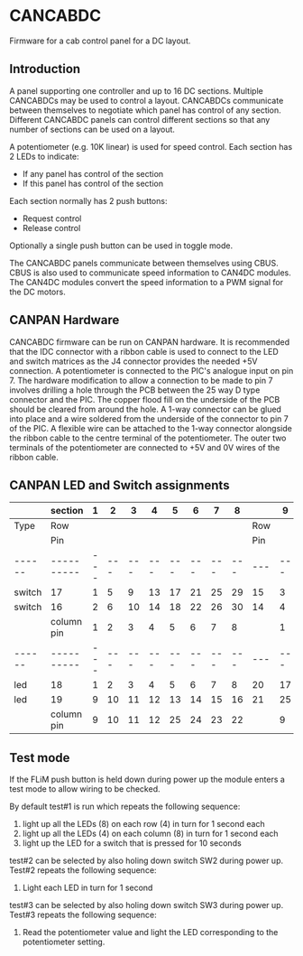 # CANCABDC
Firmware for a cab control panel for a DC layout.

## Introduction

A panel supporting one controller and up to 16 DC sections. 
Multiple CANCABDCs may be used to control a layout. 
CANCABDCs communicate between themselves to negotiate which panel 
has control of any section. Different CANCABDC panels can control 
different sections so that any number of sections can be used on a layout.

A potentiometer (e.g. 10K linear) is used for speed control. Each section has 2 LEDs to indicate:

* If any panel has control of the section
* If this panel has control of the section

Each section normally has 2 push buttons:

* Request control
* Release control

Optionally a single push button can be used in toggle mode.

The CANCABDC panels communicate between themselves using CBUS. CBUS is also used to 
communicate speed information to CAN4DC modules. The CAN4DC modules convert the 
speed information to a PWM signal for the DC motors.

## CANPAN Hardware

CANCABDC firmware can be run on CANPAN hardware. It is recommended that the IDC connector with
a ribbon cable is used to connect to the LED and switch matrices as the J4 connector provides
the needed +5V connection. 
A potentiometer is connected to the PIC's analogue input on pin 7. 
The hardware modification to allow a connection to be made to pin 7 involves drilling a hole 
through the PCB between the 25 way D type connector and the PIC. The copper flood fill on the
underside of the PCB should be cleared from around the hole. A 1-way connector can be glued
into place and a wire soldered from the underside of the connector to pin 7 of the PIC.
A flexible wire can be attached to the 1-way connector alongside the ribbon cable to the 
centre terminal of the potentiometer. The outer two terminals of the potentiometer are connected
to +5V and 0V wires of the ribbon cable.


## CANPAN LED and Switch assignments


|      |section   | 1 | 2 | 3 | 4 | 5 | 6 | 7 | 8 |   | 9 | 10| 11| 12| 13| 14| 15| 16|
|------|----------|---|---|---|---|---|---|---|---|---|---|---|---|---|---|---|---|---|
|Type  |Row       |   |   |   |   |   |   |   |   |Row|   |   |   |   |   |   |   |   |
|      |Pin       |   |   |   |   |   |   |   |   |Pin|   |   |   |   |   |   |   |   |
|------|----------|---|---|---|---|---|---|---|---|---|---|---|---|---|---|---|---|---|
|switch|17        | 1 | 5 | 9 | 13| 17| 21| 25| 29| 15| 3 | 7 | 11| 15| 19| 23| 27| 31|
|switch|16        | 2 | 6 | 10| 14| 18| 22| 26| 30| 14| 4 | 8 | 12| 16| 20| 24| 28| 32|
|      |column pin| 1 | 2 | 3 | 4 | 5 | 6 | 7 | 8 |   | 1 | 2 | 3 | 4 | 5 | 6 | 7 | 8 |
|------|----------|---|---|---|---|---|---|---|---|---|---|---|---|---|---|---|---|---|
|led   |18        | 1 | 2 | 3 | 4 | 5 | 6 | 7 | 8 | 20| 17| 18| 19| 20| 21| 22| 23| 24|
|led   |19        | 9 | 10| 11| 12| 13| 14| 15| 16| 21| 25| 26| 27| 28| 29| 30| 31| 32|
|      |column pin| 9 | 10| 11| 12| 25| 24| 23| 22|   | 9 | 10| 11| 12| 25| 24| 23| 22|


## Test mode

If the FLiM push button is held down during power up the module enters a test mode to allow
wiring to be checked.

By default test#1 is run which repeats the following sequence:
1. light up all the LEDs (8) on each row (4) in turn for 1 second each
2. light up all the LEDs (4) on each column (8) in turn for 1 second each
3. light up the LED for a switch that is pressed for 10 seconds

test#2 can be selected by also holing down switch SW2 during power up. Test#2 repeats the
following sequence:
1. Light each LED in turn for 1 second

test#3 can be selected by also holing down switch SW3 during power up. Test#3 repeats the
following sequence:
1. Read the potentiometer value and light the LED corresponding to the potentiometer setting.

